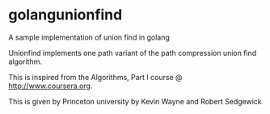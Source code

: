 # golangunionfind
A sample implementation of union find in golang

Unionfind implements one path variant of the path compression union find algorithm.

This is inspired from the Algorithms, Part I course @ http://www.coursera.org.

This is given by Princeton university by Kevin Wayne and Robert Sedgewick
